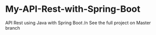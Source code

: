 # My-API-Rest-with-Spring-Boot
API Rest using Java with Spring Boot
/n See the full project on Master branch
